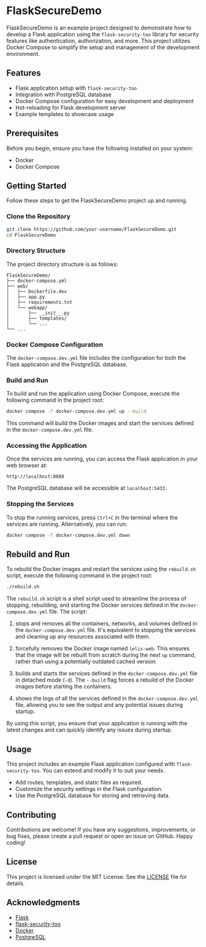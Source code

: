# FlaskSecureDemo

FlaskSecureDemo is an example project designed to demonstrate how to develop a Flask application using the `flask-security-too` library for security features like authentication, authorization, and more. This project utilizes Docker Compose to simplify the setup and management of the development environment.

## Features

- Flask application setup with `flask-security-too`
- Integration with PostgreSQL database
- Docker Compose configuration for easy development and deployment
- Hot-reloading for Flask development server
- Example templates to showcase usage

## Prerequisites

Before you begin, ensure you have the following installed on your system:

- Docker
- Docker Compose

## Getting Started

Follow these steps to get the FlaskSecureDemo project up and running.

### Clone the Repository

```bash
git clone https://github.com/your-username/FlaskSecureDemo.git
cd FlaskSecureDemo
```

### Directory Structure

The project directory structure is as follows:

```
FlaskSecureDemo/
├── docker-compose.yml
├── web/
│   ├── Dockerfile.dev
│   ├── app.py
│   ├── requirements.txt
│   └── webapp/
│       ├── __init__.py
│       ├── templates/
│       └── ...
└── ...
```

### Docker Compose Configuration

The `docker-compose.dev.yml` file includes the configuration for both the Flask application and the PostgreSQL database.


### Build and Run

To build and run the application using Docker Compose, execute the following command in the project root:

```bash
docker compose -f docker-compose.dev.yml up --build
```

This command will build the Docker images and start the services defined in the `docker-compose.dev.yml` file.

### Accessing the Application

Once the services are running, you can access the Flask application in your web browser at:

```
http://localhost:8888
```

The PostgreSQL database will be accessible at `localhost:5433`.

### Stopping the Services

To stop the running services, press `Ctrl+C` in the terminal where the services are running. Alternatively, you can run:

```bash
docker compose -f docker-compose.dev.yml down
```

## Rebuild and Run

To rebuild the Docker images and restart the services using the `rebuild.sh` script, execute the following command in the project root:

```bash
./rebuild.sh
```

The `rebuild.sh` script is a shell script used to streamline the process of stopping, rebuilding, and starting the Docker services defined in the `docker-compose.dev.yml` file. The script:

1. stops and removes all the containers, networks, and volumes defined in the `docker-compose.dev.yml` file. It's equivalent to stopping the services and cleaning up any resources associated with them.

2. forcefully removes the Docker image named `lelis-web`. This ensures that the image will be rebuilt from scratch during the next `up` command, rather than using a potentially outdated cached version.

3. builds and starts the services defined in the `docker-compose.dev.yml` file in detached mode (`-d`). The `--build` flag forces a rebuild of the Docker images before starting the containers.

4. shows the logs of all the services defined in the `docker-compose.dev.yml` file, allowing you to see the output and any potential issues during startup.

By using this script, you ensure that your application is running with the latest changes and can quickly identify any issues during startup.


## Usage

This project includes an example Flask application configured with `flask-security-too`. You can extend and modify it to suit your needs.

- Add routes, templates, and static files as required.
- Customize the security settings in the Flask configuration.
- Use the PostgreSQL database for storing and retrieving data.

## Contributing

Contributions are welcome! If you have any suggestions, improvements, or bug fixes, please create a pull request or open an issue on GitHub.
Happy coding! 

## License

This project is licensed under the MIT License. See the [LICENSE](LICENSE) file for details.

## Acknowledgments

- [Flask](https://flask.palletsprojects.com/)
- [flask-security-too](https://flask-security-too.readthedocs.io/)
- [Docker](https://www.docker.com/)
- [PostgreSQL](https://www.postgresql.org/)

